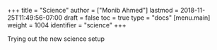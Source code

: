 +++
title = "Science"
author = ["Monib Ahmed"]
lastmod = 2018-11-25T11:49:56-07:00
draft = false
toc = true
type = "docs"
[menu.main]
  weight = 1004
  identifier = "science"
+++

Trying out the new science setup
